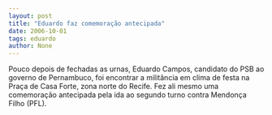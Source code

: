 ```yaml
---
layout: post
title: "Eduardo faz comemoração antecipada"
date: 2006-10-01
tags: eduardo
author: None
---
```

Pouco depois de fechadas as urnas, Eduardo Campos, candidato do PSB ao governo de Pernambuco, foi encontrar a militância em clima de festa na Praça de Casa Forte, zona norte do Recife. Fez ali mesmo uma comemoração antecipada pela ida ao segundo turno contra Mendonça Filho (PFL). 